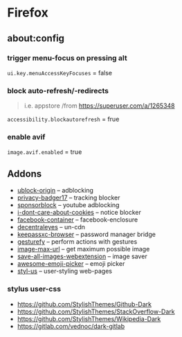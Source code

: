 # Firefox


## about:config

### trigger menu-focus on pressing alt
`ui.key.menuAccessKeyFocuses` = false

### block auto-refresh/-redirects
> i.e. appstore
/from https://superuser.com/a/1265348

`accessibility.blockautorefresh` = frue

### enable avif
`image.avif.enabled` = true


## Addons
- [ublock-origin](https://addons.mozilla.org/en-US/firefox/addon/ublock-origin/) – adblocking
- [privacy-badger17](https://addons.mozilla.org/en-US/firefox/addon/privacy-badger17/) – tracking blocker
- [sponsorblock](https://addons.mozilla.org/en-US/firefox/addon/sponsorblock/) – youtube adblocking
- [i-dont-care-about-cookies](https://addons.mozilla.org/en-US/firefox/addon/i-dont-care-about-cookies/) – notice blocker
- [facebook-container](https://addons.mozilla.org/en-US/firefox/addon/facebook-container/) – facebook-enclosure
- [decentraleyes](https://addons.mozilla.org/en-US/firefox/addon/decentraleyes/) – un-cdn
- [keepassxc-browser](https://addons.mozilla.org/en-US/firefox/addon/keepassxc-browser/) – password manager bridge
- [gesturefy](https://addons.mozilla.org/en-US/firefox/addon/gesturefy/) – perform actions with gestures
- [image-max-url](https://addons.mozilla.org/en-US/firefox/addon/image-max-url/) – get maximum possible image
- [save-all-images-webextension](https://addons.mozilla.org/en-US/firefox/addon/save-all-images-webextension/) – image saver
- [awesome-emoji-picker](https://addons.mozilla.org/en-US/firefox/addon/awesome-emoji-picker/) – emoji picker
- [styl-us](https://addons.mozilla.org/en-US/firefox/addon/styl-us/) – user-styling web-pages

### stylus user-css
- https://github.com/StylishThemes/Github-Dark
- https://github.com/StylishThemes/StackOverflow-Dark
- https://github.com/StylishThemes/Wikipedia-Dark
- https://gitlab.com/vednoc/dark-gitlab
